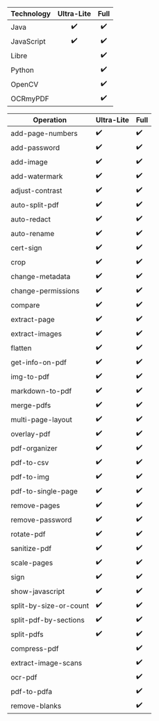 | Technology     | Ultra-Lite | Full |
|----------------|:----------:|:----:|
| Java           |     ✔️      |  ✔️  |
| JavaScript     |     ✔️      |  ✔️  |
| Libre          |            |  ✔️  |
| Python         |            |  ✔️  |
| OpenCV         |            |  ✔️  |
| OCRmyPDF       |            |  ✔️  |

Operation                | Ultra-Lite | Full
-------------------------|------------|-----
add-page-numbers         |     ✔️      |  ✔️
add-password             |     ✔️      |  ✔️
add-image                |     ✔️      |  ✔️
add-watermark            |     ✔️      |  ✔️
adjust-contrast          |     ✔️      |  ✔️
auto-split-pdf           |     ✔️      |  ✔️
auto-redact              |     ✔️      |  ✔️
auto-rename              |     ✔️      |  ✔️
cert-sign                |     ✔️      |  ✔️
crop                     |     ✔️      |  ✔️
change-metadata          |     ✔️      |  ✔️
change-permissions       |     ✔️      |  ✔️
compare                  |     ✔️      |  ✔️
extract-page             |     ✔️      |  ✔️
extract-images           |     ✔️      |  ✔️
flatten                  |     ✔️      |  ✔️
get-info-on-pdf          |     ✔️      |  ✔️
img-to-pdf               |     ✔️      |  ✔️
markdown-to-pdf          |     ✔️      |  ✔️
merge-pdfs               |     ✔️      |  ✔️
multi-page-layout        |     ✔️      |  ✔️
overlay-pdf              |     ✔️      |  ✔️
pdf-organizer            |     ✔️      |  ✔️
pdf-to-csv               |     ✔️      |  ✔️
pdf-to-img               |     ✔️      |  ✔️
pdf-to-single-page       |     ✔️      |  ✔️
remove-pages             |     ✔️      |  ✔️
remove-password          |     ✔️      |  ✔️
rotate-pdf               |     ✔️      |  ✔️
sanitize-pdf             |     ✔️      |  ✔️
scale-pages              |     ✔️      |  ✔️
sign                     |     ✔️      |  ✔️
show-javascript          |     ✔️      |  ✔️
split-by-size-or-count   |     ✔️      |  ✔️
split-pdf-by-sections    |     ✔️      |  ✔️
split-pdfs               |     ✔️      |  ✔️
compress-pdf             |            |  ✔️
extract-image-scans      |            |  ✔️
ocr-pdf                  |            |  ✔️
pdf-to-pdfa              |            |  ✔️
remove-blanks            |            |  ✔️
